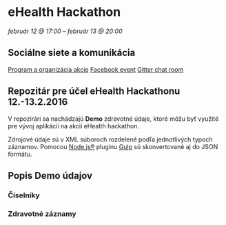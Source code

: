 # eHealth Hackathon

*február 12 @ 17:00 – február 13 @ 20:00*

## Sociálne siete a komunikácia
[Program a organizácia akcie](http://connect-network.com/sk/event/ehealth/)
[Facebook event](https://www.facebook.com/events/1696227853925788/)
[Gitter chat room](https://gitter.im/lukaszdechovan/ehealth-hackathon-2016?utm_source=share-link&utm_medium=link&utm_campaign=share-link)

## Repozitár pre účel eHealth Hackathonu 12.-13.2.2016

V repozirári sa nachádzajú **Demo** zdravotné údaje, ktoré môžu byť využité pre vývoj aplikácií na akcii eHealth hackathon.

Zdrojové údaje sú v XML súboroch rozdelené podľa jednotlivých typoch záznamov.
Pomocou [Node.js®](https://nodejs.org/en/) pluginu [Gulp](http://gulpjs.com/) sú skonvertované aj do JSON formátu.

## Popis Demo údajov

### Číselníky

### Zdravotné záznamy
